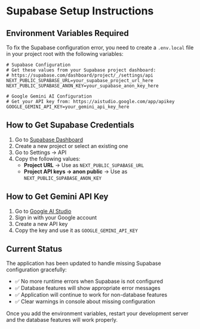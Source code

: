 # Supabase Setup Instructions

## Environment Variables Required

To fix the Supabase configuration error, you need to create a `.env.local` file in your project root with the following variables:

```env
# Supabase Configuration
# Get these values from your Supabase project dashboard:
# https://supabase.com/dashboard/project/_/settings/api
NEXT_PUBLIC_SUPABASE_URL=your_supabase_project_url_here
NEXT_PUBLIC_SUPABASE_ANON_KEY=your_supabase_anon_key_here

# Google Gemini AI Configuration
# Get your API key from: https://aistudio.google.com/app/apikey
GOOGLE_GEMINI_API_KEY=your_gemini_api_key_here
```

## How to Get Supabase Credentials

1. Go to [Supabase Dashboard](https://supabase.com/dashboard)
2. Create a new project or select an existing one
3. Go to Settings → API
4. Copy the following values:
   - **Project URL** → Use as `NEXT_PUBLIC_SUPABASE_URL`
   - **Project API keys → anon public** → Use as `NEXT_PUBLIC_SUPABASE_ANON_KEY`

## How to Get Gemini API Key

1. Go to [Google AI Studio](https://aistudio.google.com/app/apikey)
2. Sign in with your Google account
3. Create a new API key
4. Copy the key and use it as `GOOGLE_GEMINI_API_KEY`

## Current Status

The application has been updated to handle missing Supabase configuration gracefully:
- ✅ No more runtime errors when Supabase is not configured
- ✅ Database features will show appropriate error messages
- ✅ Application will continue to work for non-database features
- ✅ Clear warnings in console about missing configuration

Once you add the environment variables, restart your development server and the database features will work properly.

